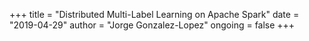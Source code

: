 +++ 
title = "Distributed Multi-Label Learning on Apache Spark" 
date = "2019-04-29" 
author = "Jorge Gonzalez-Lopez" 
ongoing = false 
+++
